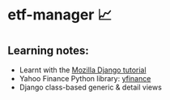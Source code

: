 # etf-manager 📈

## Learning notes:

* Learnt with the [Mozilla Django tutorial](https://developer.mozilla.org/en-US/docs/Learn/Server-side/Django)
* Yahoo Finance Python library: [yfinance](https://github.com/ranaroussi/yfinance)
* Django class-based generic & detail views